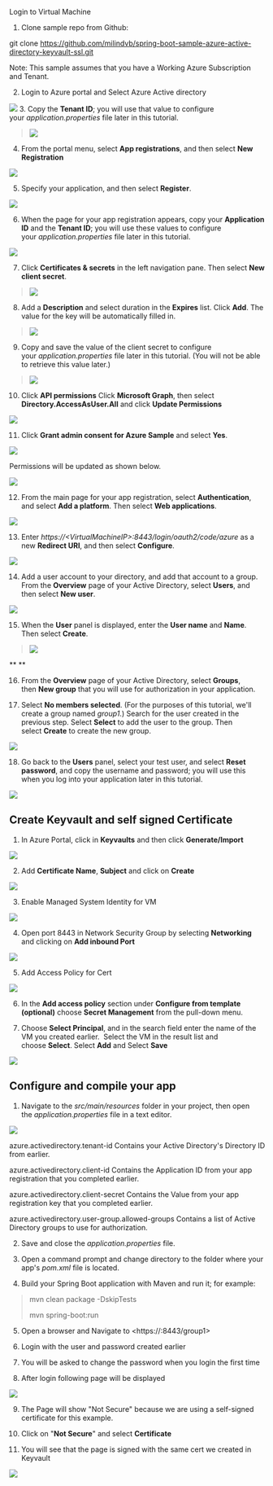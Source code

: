 Login to Virtual Machine

1.  Clone sample repo from Github:

git clone
<https://github.com/milindvb/spring-boot-sample-azure-active-directory-keyvault-ssl.git>

Note: This sample assumes that you have a Working Azure Subscription and
Tenant.

2.  Login to Azure portal and Select Azure Active directory

![](media/image1.png)
3.  Copy the **Tenant ID**; you will use that value to configure
    your *application.properties* file later in this tutorial.

> ![](media/image2.png)

4.  From the portal menu, select **App registrations**, and then
    select **New Registration**

![](media/image3.png)

5.  Specify your application, and then select **Register**.

![](media/image4.png)

6.  When the page for your app registration appears, copy
    your **Application ID** and the **Tenant ID**; you will use these
    values to configure your *application.properties* file later in this
    tutorial.

![](media/image5.png)

7.  Click **Certificates & secrets** in the left navigation pane. Then
    select **New client secret**.

> ![](media/image6.png)

8.  Add a **Description** and select duration in the **Expires** list.
    Click **Add**. The value for the key will be automatically filled
    in.

> ![](media/image7.png)

9.  Copy and save the value of the client secret to configure
    your *application.properties* file later in this tutorial. (You will
    not be able to retrieve this value later.)

> ![](media/image8.png)

10. Click **API permissions** Click **Microsoft Graph**, then select
    **Directory.AccessAsUser.All** and click **Update Permissions**

![](media/image9.png)

11. Click **Grant admin consent for Azure Sample** and select **Yes**.

![](media/image10.png)

Permissions will be updated as shown below.

![](media/image11.png)

12. From the main page for your app registration,
    select **Authentication**, and select **Add a platform**. Then
    select **Web applications**.

![](media/image12.png)

13. Enter *https://\<VirtualMachineIP\>:8443/login/oauth2/code/azure* as
    a new **Redirect URI**, and then select **Configure**.

![](media/image13.png)

14. Add a user account to your directory, and add that account to a
    group. From the **Overview** page of your Active Directory, select
    **Users**, and then select **New user**.

![](media/image14.png)

15. When the **User** panel is displayed, enter the **User
    name** and **Name**. Then select **Create**.

> ![](media/image15.png)

** **

16. From the **Overview** page of your Active Directory,
    select **Groups**, then **New group** that you will use for
    authorization in your application.

17. Select **No members selected**. (For the purposes of this tutorial,
    we\'ll create a group named *group1*.) Search for the user created
    in the previous step. Select **Select** to add the user to the
    group. Then select **Create** to create the new group.

![](media/image16.png)

18. Go back to the **Users** panel, select your test user, and
    select **Reset password**, and copy the username and password; you
    will use this when you log into your application later in this
    tutorial.

![](media/image17.png)

## **Create Keyvault and self signed Certificate**

1.  In Azure Portal, click in **Keyvaults** and then click
    **Generate/Import**

![](media/image18.png)

2.  Add **Certificate Name**, **Subject** and click on **Create**

![](media/image19.png)

3.  Enable Managed System Identity for VM

![](media/image20.png)

4.  Open port 8443 in Network Security Group by selecting **Networking**
    and clicking on **Add inbound Port**

![](media/image21.png)

5.  Add Access Policy for Cert

![](media/image22.png)

6.  In the **Add access policy** section under **Configure from template
    (optional)** choose **Secret Management** from the pull-down menu.

7.  Choose **Select Principal**, and in the search field enter the name
    of the VM you created earlier.  Select the VM in the result list and
    choose **Select**. Select **Add** and Select **Save**

![](media/image23.png)

## 

## **Configure and compile your app**

1.  Navigate to the *src/main/resources* folder in your project, then
    open the *application.properties* file in a text editor.

![](media/image24.png)

azure.activedirectory.tenant-id	Contains your Active Directory's Directory ID from earlier.

azure.activedirectory.client-id	Contains the Application ID from your app registration that you completed earlier.

azure.activedirectory.client-secret	Contains the Value from your app registration key that you completed earlier.

azure.activedirectory.user-group.allowed-groups	Contains a list of Active Directory groups to use for authorization.

2.  Save and close the *application.properties* file.

3.  Open a command prompt and change directory to the folder where your
    app\'s *pom.xml* file is located.

4.  Build your Spring Boot application with Maven and run it; for
    example:

> mvn clean package -DskipTests
>
> mvn spring-boot:run

5.  Open a browser and Navigate to <https://<VM IP Address>:8443/group1>

6.  Login with the user and password created earlier

7.  You will be asked to change the password when you login the first
    time

8.  After login following page will be displayed

![](media/image25.png)

9.  The Page will show "Not Secure" because we are using a self-signed
    certificate for this example.

10. Click on "**Not Secure**" and select **Certificate**

11. You will see that the page is signed with the same cert we created
    in Keyvault

![](media/image26.png)
